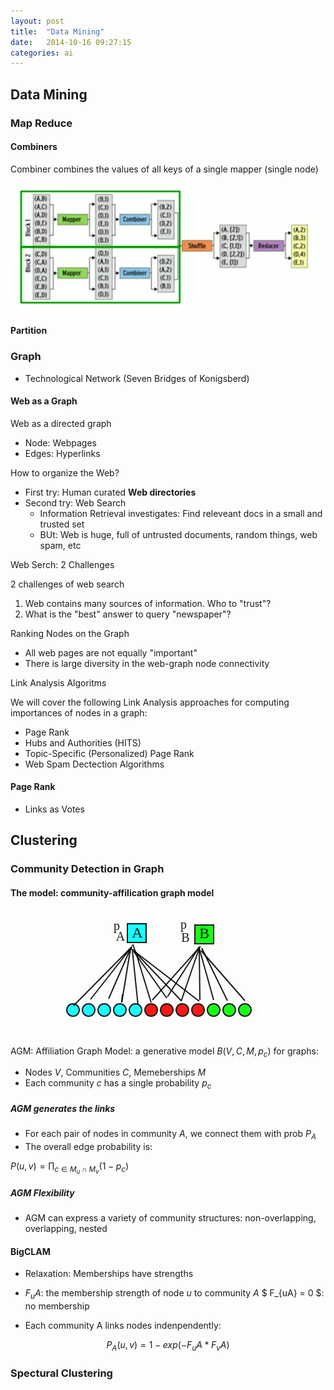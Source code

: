 ```yaml
---
layout: post
title:  "Data Mining"
date:   2014-10-16 09:27:15
categories: ai
---
```


## Data Mining

### Map Reduce

#### Combiners

Combiner combines the values of all keys of a single mapper (single node)

![](/assets/1.png)

#### Partition

### Graph

* Technological Network (Seven Bridges of Konigsberd) 

#### Web as a Graph

Web as a directed graph

* Node: Webpages
* Edges: Hyperlinks

How to organize the Web?

* First try: Human curated **Web directories**
* Second try: Web Search
	* Information Retrieval investigates: Find releveant docs in a small and trusted set
	* BUt: Web is huge, full of untrusted documents, random things, web spam, etc

Web Serch: 2 Challenges

2 challenges of web search

1. Web contains many sources of information. Who to "trust"?
2. What is the "best" answer to query "newspaper"?

Ranking Nodes on the Graph

* All web pages are not equally "important"
* There is large diversity in the web-graph node connectivity

Link Analysis Algoritms

We will cover the following Link Analysis approaches for computing importances of nodes in a graph:

* Page Rank
* Hubs and Authorities (HITS)
* Topic-Specific (Personalized) Page Rank
* Web Spam Dectection Algorithms

#### Page Rank

* Links as Votes

## Clustering

### Community Detection in Graph 

#### The model: community-affilication graph model

<svg width="500" height="200" xmlns:xlink="http://www.w3.org/1999/xlink" xmlns="http://www.w3.org/2000/svg">
<!-- Created with SVG-edit - http://svg-edit.googlecode.com/ -->
<g>
<title>Layer 1</title>
<ellipse cx="100" cy="160" id="svg_3" fill="#00ffff" stroke="#000000" stroke-width="2" stroke-dasharray="null" opacity="0.9" rx="10" ry="10"/>
<ellipse cx="125" cy="160" id="svg_3" fill="#00ffff" stroke="#000000" stroke-width="2" stroke-dasharray="null" opacity="0.9" rx="10" ry="10"/>
<ellipse cx="150" cy="160" id="svg_3" fill="#00ffff" stroke="#000000" stroke-width="2" stroke-dasharray="null" opacity="0.9" rx="10" ry="10"/>
<ellipse cx="175" cy="160" id="svg_3" fill="#00ffff" stroke="#000000" stroke-width="2" stroke-dasharray="null" opacity="0.9" rx="10" ry="10"/>
<ellipse cx="200" cy="160" id="svg_3" fill="#00ffff" stroke="#000000" stroke-width="2" stroke-dasharray="null" opacity="0.9" rx="10" ry="10"/>
<ellipse cx="225" cy="160" id="svg_3" fill="#FF0000" stroke="#000000" stroke-width="2" stroke-dasharray="null" opacity="0.9" rx="10" ry="10"/>
<ellipse cx="250" cy="160" id="svg_3" fill="#FF0000" stroke="#000000" stroke-width="2" stroke-dasharray="null" opacity="0.9" rx="10" ry="10"/>
<ellipse cx="275" cy="160" id="svg_3" fill="#FF0000" stroke="#000000" stroke-width="2" stroke-dasharray="null" opacity="0.9" rx="10" ry="10"/>
<ellipse cx="300" cy="160" id="svg_3" fill="#FF0000" stroke="#000000" stroke-width="2" stroke-dasharray="null" opacity="0.9" rx="10" ry="10"/>
<ellipse cx="325" cy="160" id="svg_3" fill="#00ff00" stroke="#000000" stroke-width="2" stroke-dasharray="null" opacity="0.9" rx="10" ry="10"/>
<ellipse cx="350" cy="160" id="svg_3" fill="#00ff00" stroke="#000000" stroke-width="2" stroke-dasharray="null" opacity="0.9" rx="10" ry="10"/>
<ellipse cx="375" cy="160" id="svg_3" fill="#00ff00" stroke="#000000" stroke-width="2" stroke-dasharray="null" opacity="0.9" rx="10" ry="10"/>
<rect opacity="0.9" stroke-dasharray="null" stroke-width="2" stroke="#000000" fill="#00ff00" id="svg_4" height="30" width="30" y="24" x="295"/>
<rect opacity="0.9" stroke-dasharray="null" stroke-width="2" stroke="#000000" fill="#00ffff" id="svg_5" height="30" width="30" y="22" x="187"/>
<text xml:space="preserve" text-anchor="middle" font-family="serif" font-size="24" opacity="0.9" stroke-dasharray="null" stroke-width="0" stroke="#000000" fill="#000000" id="svg_7" y="44" x="203">A</text>
<text xml:space="preserve" text-anchor="middle" font-family="serif" font-size="24" opacity="0.9" stroke-dasharray="null" stroke-width="0" stroke="#000000" fill="#000000" id="svg_8" y="45" x="310">B</text>
<line opacity="0.9" fill="none" stroke-dasharray="null" stroke-width="2" stroke="#000000" id="svg_9" y2="153" x2="101" y1="59" x1="194"/>
<line opacity="0.9" fill="none" stroke-dasharray="null" stroke-width="2" stroke="#000000" id="svg_11" y2="143" x2="128" y1="59" x1="194"/>
<line opacity="0.9" fill="none" stroke-dasharray="null" stroke-width="2" stroke="#000000" id="svg_12" y2="142" x2="157" y1="64" x1="191"/>
<line opacity="0.9" fill="none" stroke-dasharray="null" stroke-width="2" stroke="#000000" id="svg_13" y2="148" x2="178" y1="62" x1="192"/>
<line opacity="0.9" fill="none" stroke-dasharray="null" stroke-width="2" stroke="#000000" id="svg_14" y2="135" x2="179" y1="147" x1="178"/>
<line opacity="0.9" fill="none" stroke-dasharray="null" stroke-width="2" stroke="#000000" id="svg_15" y2="152" x2="204" y1="65" x1="195"/>
<line opacity="0.9" fill="none" stroke-dasharray="null" stroke-width="2" stroke="#000000" id="svg_16" y2="148" x2="225" y1="66" x1="200"/>
<line opacity="0.9" fill="none" stroke-dasharray="null" stroke-width="2" stroke="#000000" id="svg_17" y2="141" x2="250" y1="66" x1="197"/>
<line opacity="0.9" fill="none" stroke-dasharray="null" stroke-width="2" stroke="#000000" id="svg_18" y2="145" x2="273" y1="66" x1="198"/>
<line opacity="0.9" fill="none" stroke-dasharray="null" stroke-width="2" stroke="#000000" id="svg_19" y2="146" x2="302" y1="62" x1="193"/>
<line opacity="0.9" fill="none" stroke-dasharray="null" stroke-width="2" stroke="#000000" id="svg_20" y2="144" x2="227" y1="58" x1="304"/>
<line opacity="0.9" fill="none" stroke-dasharray="null" stroke-width="2" stroke="#000000" id="svg_21" y2="139" x2="251" y1="59" x1="302"/>
<line opacity="0.9" fill="none" stroke-dasharray="null" stroke-width="2" stroke="#000000" id="svg_22" y2="146" x2="273" y1="61" x1="302"/>
<line opacity="0.9" fill="none" stroke-dasharray="null" stroke-width="2" stroke="#000000" id="svg_23" y2="144" x2="303" y1="62" x1="302"/>
<line opacity="0.9" fill="none" stroke-dasharray="null" stroke-width="2" stroke="#000000" id="svg_24" y2="144" x2="325" y1="61" x1="302"/>
<line opacity="0.9" fill="none" stroke-dasharray="null" stroke-width="2" stroke="#000000" id="svg_25" y2="145" x2="347" y1="61" x1="306"/>
<line opacity="0.9" fill="none" stroke-dasharray="null" stroke-width="2" stroke="#000000" id="svg_26" y2="145" x2="375" y1="65" x1="305"/>
<text xml:space="preserve" text-anchor="middle" font-family="serif" font-size="20" opacity="0.9" stroke-dasharray="null" stroke-width="0" stroke="#000000" fill="#000000" id="svg_30" y="32" x="170">p</text>
<text xml:space="preserve" text-anchor="middle" font-family="serif" font-size="20" opacity="0.9" stroke-dasharray="null" stroke-width="0" stroke="#000000" fill="#000000" id="svg_31" y="49" x="176">A</text>
<text xml:space="preserve" text-anchor="middle" font-family="serif" font-size="20" opacity="0.9" stroke-dasharray="null" stroke-width="0" stroke="#000000" fill="#000000" id="svg_32" y="30" x="277">p</text>
<text id="svg_33" xml:space="preserve" text-anchor="middle" font-family="serif" font-size="20" opacity="0.9" stroke-dasharray="null" stroke-width="0" stroke="#000000" fill="#000000" y="69" x="196">A</text>
<text id="svg_34" xml:space="preserve" text-anchor="middle" font-family="serif" font-size="20" opacity="0.9" stroke-dasharray="null" stroke-width="0" stroke="#000000" fill="#000000" y="51" x="280">B</text>
</g>
</svg>

AGM: Affiliation Graph Model: a generative model $B(V, C, M, {p_c})$ for graphs:

* Nodes $V$, Communities $C$, Memeberships $M$
* Each community $c$ has a single probability $p_c$

##### AGM generates the links


* For each pair of nodes in community $A$, we connect them with prob $P_A$
* The overall edge probability is:

$P(u, v) = \prod _ {c \in M_u \cap M_v } (1 - p_c)$

##### AGM Flexibility

* AGM can express a variety of community structures: non-overlapping, overlapping, nested

#### BigCLAM

* Relaxation: Memberships have strengths

* $F_uA$: the membership strength of node $u$ to community $A$ $ F_{uA} = 0 $: no membership
* Each community A links nodes indenpendently:

$$ P_A(u,v) = 1 - exp(-F_uA * F_vA)$$

### Spectural Clustering
